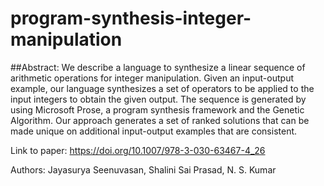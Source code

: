 # program-synthesis-integer-manipulation

##Abstract:
We describe a language to synthesize a linear sequence of arithmetic operations for integer manipulation. Given an input-output example, our language synthesizes a set of operators to be applied to the input integers to obtain the given output. The sequence is generated by using Microsoft Prose, a program synthesis framework and the Genetic Algorithm. Our approach generates a set of ranked solutions that can be made unique on additional input-output examples that are consistent.

Link to paper: https://doi.org/10.1007/978-3-030-63467-4_26

Authors: Jayasurya Seenuvasan, Shalini Sai Prasad, N. S. Kumar
